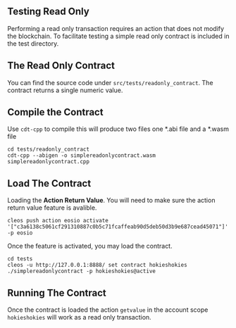 ## Testing Read Only

Performing a read only transaction requires an action that does not modify the blockchain. To facilitate testing a simple read only contract is included in the test directory.

## The Read Only Contract

You can find the source code under `src/tests/readonly_contract`. The contract returns a single numeric value. 

## Compile the Contract

Use `cdt-cpp` to compile this will produce two files one *.abi file and a *.wasm file
```shell
cd tests/readonly_contract
cdt-cpp --abigen -o simplereadonlycontract.wasm simplereadonlycontract.cpp
```

## Load The Contract

Loading the **Action Return Value**. You will need to make sure the action return value feature is avalible.

```shell
cleos push action eosio activate '["c3a6138c5061cf291310887c0b5c71fcaffeab90d5deb50d3b9e687cead45071"]' -p eosio
```
Once the feature is activated, you may load the contract. 
```shell
cd tests
cleos -u http://127.0.0.1:8888/ set contract hokieshokies ./simplereadonlycontract -p hokieshokies@active
```

## Running The Contract 

Once the contract is loaded the action `getvalue` in the account scope `hokieshokies` will work as a read only transaction.
